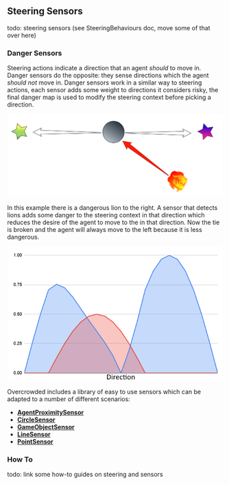 ## Steering Sensors

todo: steering sensors (see SteeringBehaviours doc, move some of that over here)











### Danger Sensors

Steering actions indicate a direction that an agent _should_ to move in. Danger sensors do the opposite: they sense directions which the agent _should not_ move in. Danger sensors work in a similar way to steering actions, each sensor adds some weight to directions it considers risky, the final danger map is used to modify the steering context before picking a direction.

![A Danger](../../images/SteeringWithDanger.png)

In this example there is a dangerous lion to the right. A sensor that detects lions adds some danger to the steering context in that direction which reduces the desire of the agent to move to the in that direction. Now the tie is broken and the agent will always move to the left because it is less dangerous.

![Steering Context Graph With Danger](../../images/SteeringContextGraphWithDanger.png)

Overcrowded includes a library of easy to use sensors which can be adapted to a number of different scenarios:

 - [**AgentProximitySensor**](../../Reference/MonoBehaviours/Sensing/AgentProximitySensor)
 - [**CircleSensor**](../../Reference/MonoBehaviours/Sensing/CircleSensor)
 - [**GameObjectSensor**](../../Reference/MonoBehaviours/Sensing/GameObjectSensor)
 - [**LineSensor**](../../Reference/MonoBehaviours/Sensing/LineSensor)
 - [**PointSensor**](../../Reference/MonoBehaviours/Sensing/PointSensor)

### How To

todo: link some how-to guides on steering and sensors